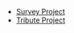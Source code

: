 

  
* [Survey Project](https://github.com/traci-porter/github-portfolio/tree/main/survey/index.html)
* [Tribute Project](https://github.com/traci-porter/github-portfolio/tree/main/tribute/index.html)

